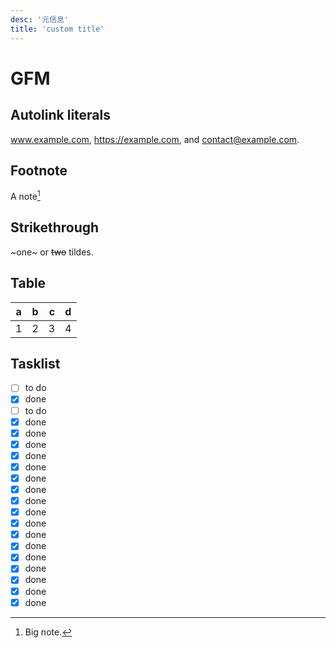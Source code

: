 ```yaml
---
desc: '元信息'
title: 'custom title'
---
```


# GFM

## Autolink literals

www.example.com, https://example.com, and contact@example.com.

## Footnote

A note[^1]

[^1]: Big note.

## Strikethrough

~one~ or ~~two~~ tildes.

## Table

| a   | b   |   c |  d  |
| --- | :-- | --: | :-: |
| 1   | 2   |   3 |  4  |

## Tasklist

- [ ] to do
- [x] done
- [ ] to do
- [x] done
- [x] done
- [x] done
- [x] done
- [x] done
- [x] done
- [x] done
- [x] done
- [x] done
- [x] done
- [x] done
- [x] done
- [x] done
- [x] done
- [x] done
- [x] done
- [x] done
